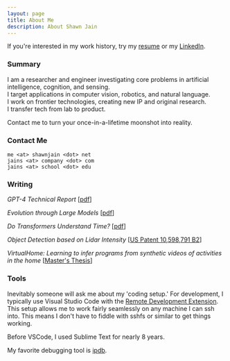```yaml
---
layout: page
title: About Me
description: About Shawn Jain
---
```


If you're interested in my work history, try my [resume](/assets/resume.pdf) or my [LinkedIn](https://www.linkedin.com/in/shawnjain08/).

### Summary
<!-- Travel to exotic lands on my company's private plane. Close deals on groundbreaking technologies. Be interesting to even the smartest people. -->

I am a researcher and engineer investigating core problems in artificial intelligence, cognition, and sensing.
<br>
I target applications in computer vision, robotics, and natural language.
<br>
I work on frontier technologies, creating new IP and original research.
<br>
I transfer tech from lab to product.

Contact me to turn your once-in-a-lifetime moonshot into reality.

### Contact Me

    me <at> shawnjain <dot> net
    jains <at> company <dot> com
    jains <at> school <dot> edu

### Writing

*GPT-4 Technical Report* [[pdf](https://arxiv.org/pdf/2303.08774)]

*Evolution through Large Models* [[pdf](https://arxiv.org/pdf/2206.08896.pdf)]

*Do Transformers Understand Time?* [[pdf](/assets/media/TransformersTime/TransformersTime_EMNLP_style_short.pdf)]

*Object Detection based on Lidar Intensity* [[US Patent 10,598,791 B2](https://patents.google.com/patent/US10598791B2/en?oq=US+Patent+10%2c598%2c791+B2)]

*VirtualHome: Learning to infer programs from synthetic videos of activities in the home* [[Master's Thesis](https://dspace.mit.edu/handle/1721.1/119527)]

### Tools

Inevitably someone will ask me about my 'coding setup.' For development, I typically use Visual Studio Code with the [Remote Development Extension](https://code.visualstudio.com/docs/remote/remote-overview). This setup allows me to work fairly seamlessly on any machine I can ssh into. This means I don't have to fiddle with sshfs or similar to get things working. 

Before VSCode, I used Sublime Text for nearly 8 years.

My favorite debugging tool is [ipdb](https://github.com/gotcha/ipdb).
